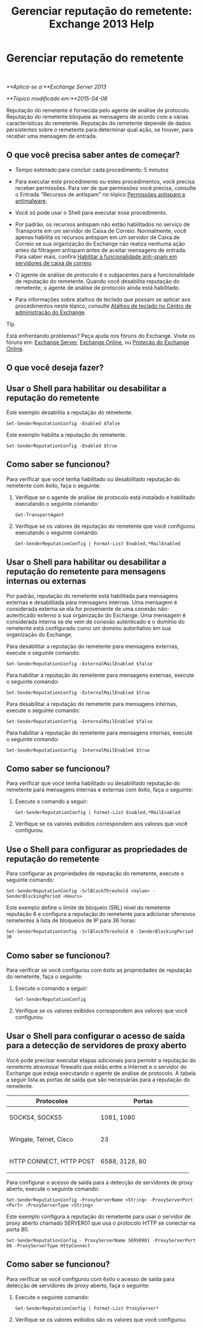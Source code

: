 ﻿---
title: 'Gerenciar reputação do remetente: Exchange 2013 Help'
TOCTitle: Gerenciar reputação do remetente
ms:assetid: f2716bd9-e3ac-46d9-9264-4e3dabfa0f38
ms:mtpsurl: https://technet.microsoft.com/pt-br/library/Bb125186(v=EXCHG.150)
ms:contentKeyID: 50486987
ms.date: 05/22/2018
mtps_version: v=EXCHG.150
ms.translationtype: MT
---

# Gerenciar reputação do remetente

 

_**Aplica-se a:**Exchange Server 2013_

_**Tópico modificado em:**2015-04-08_

Reputação do remetente é fornecida pelo agente de análise de protocolo. Reputação do remetente bloqueia as mensagens de acordo com a várias características do remetente. Reputação do remetente depende de dados persistentes sobre o remetente para determinar qual ação, se houver, para receber uma mensagem de entrada.

## O que você precisa saber antes de começar?

  - Tempo estimado para concluir cada procedimento: 5 minutos

  - Para executar este procedimento ou estes procedimentos, você precisa receber permissões. Para ver de que permissões você precisa, consulte o Entrada "Recursos de antispam" no tópico [Permissões antispam e antimalware](anti-spam-and-anti-malware-permissions-exchange-2013-help.md).

  - Você só pode usar o Shell para executar esse procedimento.

  - Por padrão, os recursos antispam não estão habilitados no serviço de Transporte em um servidor de Caixa de Correio. Normalmente, você apenas habilita os recursos antispam em um servidor de Caixa de Correio se sua organização do Exchange não realiza nenhuma ação antes da filtragem antispam antes de aceitar mensagens de entrada. Para saber mais, confira [Habilitar a funcionalidade anti-spam em servidores de caixa de correio](enable-anti-spam-functionality-on-mailbox-servers-exchange-2013-help.md).

  - O agente de análise de protocolo é o subjacentes para a funcionalidade de reputação do remetente. Quando você desabilita reputação do remetente, o agente de análise de protocolo ainda está habilitado.

  - Para informações sobre atalhos de teclado que possam se aplicar aos procedimentos neste tópico, consulte [Atalhos de teclado no Centro de administração do Exchange](keyboard-shortcuts-in-the-exchange-admin-center-exchange-online-protection-help.md).


> [!TIP]
> Está enfrentando problemas? Peça ajuda nos fóruns do Exchange. Visite os fóruns em: <A href="https://go.microsoft.com/fwlink/p/?linkid=60612">Exchange Server</A>, <A href="https://go.microsoft.com/fwlink/p/?linkid=267542">Exchange Online</A>, ou <A href="https://go.microsoft.com/fwlink/p/?linkid=285351">Proteção do Exchange Online</A>.



## O que você deseja fazer?

## Usar o Shell para habilitar ou desabilitar a reputação do remetente

Este exemplo desabilita a reputação do remetente.

    Set-SenderReputationConfig -Enabled $false

Este exemplo habilita a reputação do remetente.

    Set-SenderReputationConfig -Enabled $true

## Como saber se funcionou?

Para verificar que você tenha habilitado ou desabilitado reputação do remetente com êxito, faça o seguinte:

1.  Verifique se o agente de análise de protocolo está instalado e habilitado executando o seguinte comando:
    
        Get-TransportAgent

2.  Verifique se os valores de reputação do remetente que você configurou executando o seguinte comando:
    
        Get-SenderReputationConfig | Format-List Enabled,*MailEnabled

## Usar o Shell para habilitar ou desabilitar a reputação do remetente para mensagens internas ou externas

Por padrão, reputação do remetente está habilitada para mensagens externas e desabilitada para mensagens internas. Uma mensagem é considerada externa se ela for proveniente de uma conexão não-autenticado externo à sua organização do Exchange. Uma mensagem é considerada interna se ele vem de conexão autenticado e o domínio do remetente está configurado como um domínio autoritativo em sua organização do Exchange.

Para desabilitar a reputação do remetente para mensagens externas, execute o seguinte comando:

    Set-SenderReputationConfig -ExternalMailEnabled $false

Para habilitar a reputação do remetente para mensagens externas, execute o seguinte comando:

    Set-SenderReputationConfig -ExternalMailEnabled $true

Para desabilitar a reputação do remetente para mensagens internas, execute o seguinte comando:

    Set-SenderReputationConfig -InternalMailEnabled $false

Para habilitar a reputação do remetente para mensagens internas, execute o seguinte comando:

    Set-SenderReputationConfig -InternalMailEnabled $true

## Como saber se funcionou?

Para verificar que você tenha habilitado ou desabilitado reputação do remetente para mensagens internas e externas com êxito, faça o seguinte:

1.  Execute o comando a seguir:
    
        Get-SenderReputationConfig | Format-List Enabled,*MailEnabled

2.  Verifique se os valores exibidos correspondem aos valores que você configurou.

## Use o Shell para configurar as propriedades de reputação do remetente

Para configurar as propriedades de reputação do remetente, execute o seguinte comando:

    Set-SenderReputationConfig -SrlBlockThreshold <Value> -SenderBlockingPeriod <Hours>

Este exemplo define o limite de bloqueio (SRL) nível do remetente reputação 6 e configura a reputação do remetente para adicionar ofensivos remetentes à lista de bloqueios de IP para 36 horas:

    Set-SenderReputationConfig -SrlBlockThreshold 6 -SenderBlockingPeriod 36

## Como saber se funcionou?

Para verificar se você configurou com êxito as propriedades de reputação do remetente, faça o seguinte:

1.  Execute o comando a seguir:
    
        Get-SenderReputationConfig

2.  Verifique se os valores exibidos correspondem aos valores que você configurou.

## Usar o Shell para configurar o acesso de saída para a detecção de servidores de proxy aberto

Você pode precisar executar etapas adicionais para permitir a reputação do remetente atravessar firewalls que estão entre a Internet e o servidor do Exchange que esteja executando o agente de análise de protocolo. A tabela a seguir lista as portas de saída que são necessárias para a reputação do remetente.


<table>
<colgroup>
<col style="width: 50%" />
<col style="width: 50%" />
</colgroup>
<thead>
<tr class="header">
<th>Protocolos</th>
<th>Portas</th>
</tr>
</thead>
<tbody>
<tr class="odd">
<td><p>SOCKS4, SOCKS5</p></td>
<td><p>1081, 1080</p></td>
</tr>
<tr class="even">
<td><p>Wingate, Telnet, Cisco</p></td>
<td><p>23</p></td>
</tr>
<tr class="odd">
<td><p>HTTP CONNECT, HTTP POST</p></td>
<td><p>6588, 3128, 80</p></td>
</tr>
</tbody>
</table>


Para configurar o acesso de saída para a detecção de servidores de proxy aberto, execute o seguinte comando:

    Set-SenderReputationConfig -ProxyServerName <String> -ProxyServerPort <Port> -ProxyServerType <String>

Este exemplo configura a reputação do remetente para usar o servidor de proxy aberto chamado SERVER01 que usa o protocolo HTTP se conectar na porta 80.

    Set-SenderReputationConfig - ProxyServerName SERVER01 -ProxyServerPort 80 -ProxyServerType HttpConnect

## Como saber se funcionou?

Para verificar se você configurou com êxito o acesso de saída para detecção de servidores de proxy aberto, faça o seguinte:

1.  Execute o seguinte comando:
    
        Get-SenderReputationConfig | Format-List ProxyServer*

2.  Verifique se os valores exibidos são os valores que você configurou.

